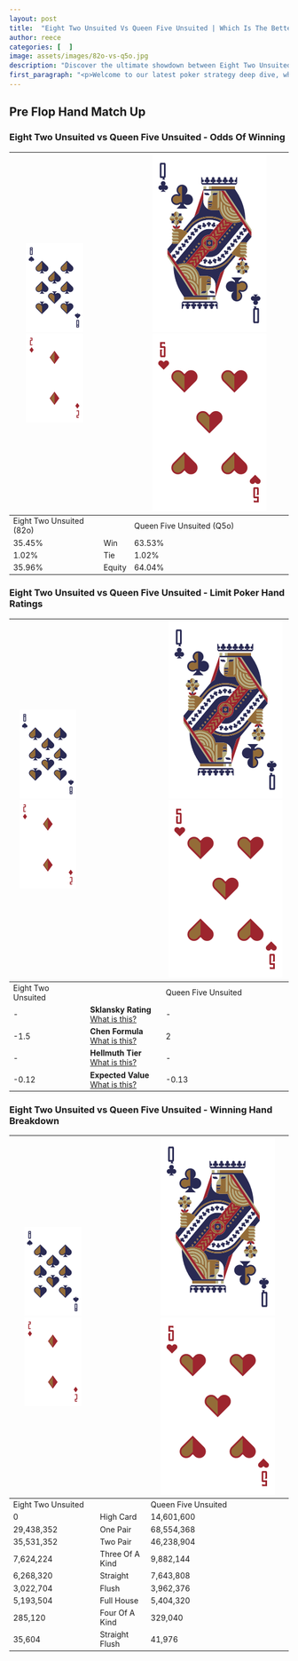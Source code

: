 ```yaml
---
layout: post
title:  "Eight Two Unsuited Vs Queen Five Unsuited | Which Is The Better Hand In Poker? A Complete Guide"
author: reece
categories: [  ]
image: assets/images/82o-vs-q5o.jpg
description: "Discover the ultimate showdown between Eight Two Unsuited and Queen Five Unsuited in poker! Uncover the odds, strategies, and scenarios where one hand triumphs over the other. Get ready to up your poker game with this thrilling analysis."
first_paragraph: "<p>Welcome to our latest poker strategy deep dive, where we're pitting two distinct hands against each other in a high-stakes showdown: Eight Two Unsuited vs Queen Five Unsuited.</p><p>In the dynamic world of poker, every decision counts, and knowing which hand holds the upper hand is key to your success at the table.</p><p>In this article, we'll dissect these two hands, explore the scenarios where one dominates the other, and equip you with the knowledge to make strategic choices that can tip the odds in your favor.</p><p>Get ready to unravel the intriguing dynamics of these poker hands and elevate your game to new heights.</p>"
---
```




[comment]: # (sp0)

## Pre Flop Hand Match Up

<div class="table hand-ratings" markdown="1"> 



### Eight Two Unsuited vs Queen Five Unsuited - Odds Of Winning


    
| ![image info](assets/images/hand1/8.png) ![image info](assets/images/hand1/2o.png) |  | ![image info](assets/images/hand2/Q.png) ![image info](assets/images/hand2/5o.png) |
| -------- | -------- | -------- |
| Eight Two Unsuited (82o) |  | Queen Five Unsuited (Q5o) |
| 35.45% | Win | 63.53% |
| 1.02% | Tie | 1.02% |
| 35.96% | Equity | 64.04% |




[comment]: # (sp1)



### Eight Two Unsuited vs Queen Five Unsuited - Limit Poker Hand Ratings


    
| ![image info](assets/images/hand1/8.png) ![image info](assets/images/hand1/2o.png) |  | ![image info](assets/images/hand2/Q.png) ![image info](assets/images/hand2/5o.png) |
| -------- | -------- | -------- |
| Eight Two Unsuited |  | Queen Five Unsuited |
| - | **Sklansky Rating** [What is this?](/sklansky-rating-explained) | - |
| -1.5 | **Chen Formula** [What is this?](/chen-formula-explained) | 2 |
| - | **Hellmuth Tier** [What is this?](/Hellmuth-tier-explained) | - |
| -0.12 | **Expected Value** [What is this?](/expected-value-explained) | -0.13 |




[comment]: # (sp2)



### Eight Two Unsuited vs Queen Five Unsuited - Winning Hand Breakdown


    
| ![image info](assets/images/hand1/8.png) ![image info](assets/images/hand1/2o.png) |  | ![image info](assets/images/hand2/Q.png) ![image info](assets/images/hand2/5o.png) |
| -------- | -------- | -------- |
| Eight Two Unsuited |  | Queen Five Unsuited |
| 0 | High Card | 14,601,600 |
| 29,438,352 | One Pair | 68,554,368 |
| 35,531,352 | Two Pair | 46,238,904 |
| 7,624,224 | Three Of A Kind | 9,882,144 |
| 6,268,320 | Straight | 7,643,808 |
| 3,022,704 | Flush | 3,962,376 |
| 5,193,504 | Full House | 5,404,320 |
| 285,120 | Four Of A Kind | 329,040 |
| 35,604 | Straight Flush | 41,976 |




[comment]: # (sp3)



</div>

[comment]: # (sp4)



[comment]: # (sp5)

